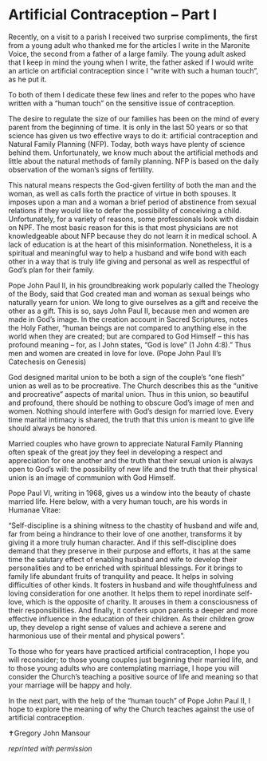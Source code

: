 # Artificial Contraception – Part I

Recently, on a visit to a parish I received two surprise compliments, the first from a young adult who thanked me for the articles I write in the Maronite Voice, the second from a father of a large family. The young adult asked that I keep in mind the young when I write, the father asked if I would write an article on artificial contraception since I “write with such a human touch”, as he put it.

To both of them I dedicate these few lines and refer to the popes who have written with a “human touch” on the sensitive issue of contraception.

The desire to regulate the size of our families has been on the mind of every parent from the beginning of time. It is only in the last 50 years or so that science has given us two effective ways to do it: artificial contraception and Natural Family Planning (NFP). Today, both ways have plenty of science behind them. Unfortunately, we know much about the artificial methods and little about the natural methods of family planning. NFP is based on the daily observation of the woman’s signs of fertility.

This natural means respects the God-given fertility of both the man and the woman, as well as calls forth the practice of virtue in both spouses. It imposes upon a man and a woman a brief period of abstinence from sexual relations if they would like to defer the possibility of conceiving a child. Unfortunately, for a variety of reasons, some professionals look with disdain on NPF. The most basic reason for this is that most physicians are not knowledgeable about NFP because they do not learn it in medical school. A lack of education is at the heart of this misinformation. Nonetheless, it is a spiritual and meaningful way to help a husband and wife bond with each other in a way that is truly life giving and personal as well as respectful of God’s plan for their family.

Pope John Paul II, in his groundbreaking work popularly called the Theology of the Body, said that God created man and woman as sexual beings who naturally yearn for union. We long to give ourselves as a gift and receive the other as a gift. This is so, says John Paul II, because men and women are made in God’s image. In the creation account in Sacred Scriptures, notes the Holy Father, “human beings are not compared to anything else in the world when they are created; but are compared to God Himself – this has profound meaning – for, as I John states, “God is love” (1 John 4:8).” Thus men and women are created in love for love. (Pope John Paul II’s Catechesis on Genesis)

God designed marital union to be both a sign of the couple’s “one flesh” union as well as to be procreative. The Church describes this as the “unitive and procreative” aspects of marital union. Thus in this union, so beautiful and profound, there should be nothing to obscure God’s image of men and women. Nothing should interfere with God’s design for married love. Every time marital intimacy is shared, the truth that this union is meant to give life should always be honored.

Married couples who have grown to appreciate Natural Family Planning often speak of the great joy they feel in developing a respect and appreciation for one another and the truth that their sexual union is always open to God’s will: the possibility of new life and the truth that their physical union is an image of communion with God Himself.

Pope Paul VI, writing in 1968, gives us a window into the beauty of chaste married life. Here below, with a very human touch, are his words in Humanae Vitae:

“Self-discipline is a shining witness to the chastity of husband and wife and, far from being a hindrance to their love of one another, transforms it by giving it a more truly human character. And if this self-discipline does demand that they preserve in their purpose and efforts, it has at the same time the salutary effect of enabling husband and wife to develop their personalities and to be enriched with spiritual blessings. For it brings to family life abundant fruits of tranquility and peace. It helps in solving difficulties of other kinds. It fosters in husband and wife thoughtfulness and loving consideration for one another. It helps them to repel inordinate self-love, which is the opposite of charity. It arouses in them a consciousness of their responsibilities. And finally, it confers upon parents a deeper and more effective influence in the education of their children. As their children grow up, they develop a right sense of values and achieve a serene and harmonious use of their mental and physical powers”.

To those who for years have practiced artificial contraception, I hope you will reconsider; to those young couples just beginning their married life, and to those young adults who are contemplating marriage, I hope you will consider the Church’s teaching a positive source of life and meaning so that your marriage will be happy and holy.

In the next part, with the help of the “human touch” of Pope John Paul II, I hope to explore the meaning of why the Church teaches against the use of artificial contraception.

&#10013;Gregory John Mansour 

*reprinted with permission*
